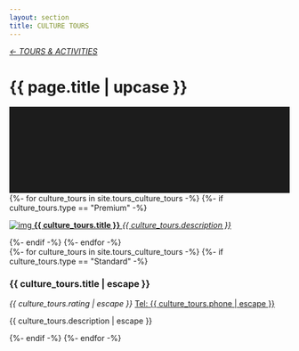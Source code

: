 ```yaml
---
layout: section
title: CULTURE TOURS
---
```

<div class="content-section">
    <em class="left-text"><a href="tours.html">&larr; TOURS &amp; ACTIVITIES</a></em>
    <h1 class="left-text" id="wide-tours">{{ page.title | upcase }}</h1>
    <svg xmlns="http://www.w3.org/2000/svg" viewBox="0 0 650 200">
		<rect width="650" height="200" style="fill:#1c1c1c"/>
	</svg>
</div>


<div class="content">
<div class="decoration"></div>
{%- for culture_tours in site.tours_culture_tours -%}
	{%- if culture_tours.type == "Premium" -%}
	<a href="{{ culture_tours.url | remove: '/' }}">
		<div class="container no-bottom">
			<p class="column-responsive half-bottom">
			<img src="assets/images/logo/{{ culture_tours.logo }}.jpg" alt="img">
			<strong>{{ culture_tours.title }}</strong>
			<em>{{ culture_tours.description }}</em>
			<div class="clear"></div>
			</p>
		</div>
	</a>
	<div class="decoration"></div>
	{%- endif -%}
{%- endfor -%}

</div><!-- /Premium -->

<div class="content">
	<div class="clear"></div>
	<div class="decoration"></div>
	{%- for culture_tours in site.tours_culture_tours -%}
		{%- if culture_tours.type == "Standard" -%}
		<div class="container">
			<h3>{{ culture_tours.title | escape }}</h3>
			<em class="ratings">{{ culture_tours.rating | escape }}</em>
			<a class="contact-call" href="tel:{{ culture_tours.phone | escape }}">Tel: {{ culture_tours.phone | escape }}</a>
			<p class="no-bottom">
			{{ culture_tours.description | escape }}
			</p>
		</div>
		<div class="decoration"></div>
		{%- endif -%}
	{%- endfor -%}

</div><!-- /Standard -->